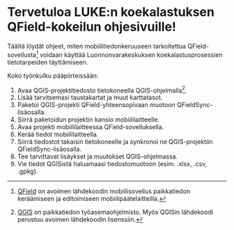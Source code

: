 # Tervetuloa LUKE:n koekalastuksen QField-kokeilun ohjesivuille!

Täältä löydät ohjeet, miten mobiilitiedonkeruuseen tarkoitettua QField-sovellusta[^0_index-1] voidaan käyttää Luonnonvarakeskuksen koekalastusprosessien tietotarpeiden täyttämiseen.

[^0_index-1]: [QField](https://qfield.org) on avoimen lähdekoodin mobiilisovellus paikkatiedon keräämiseen ja editoimiseen mobiilipäätelaitteilla.

Koko työnkulku pääpiirteissään:

1.  Avaa QGIS-projektitiedosto tietokoneella QGIS-ohjelmalla[^0_index-2].
2.  Lisää tarvitsemasi taustakartat ja muut karttatasot.
3.  Paketoi QGIS-projekti QField-yhteensopivaan muotoon QFieldSync-lisäosalla.
4.  Siirrä paketoidun projektin kansio mobiililaitteelle.
5.  Avaa projekti mobiililaitteessa QField-sovelluksella.
6.  Kerää tiedot mobiililaitteella.
7.  Siirrä tiedostot takaisin tietokoneelle ja synkronoi ne QGIS-projektiin QFieldSync-lisäosalla.
8.  Tee tarvittavat lisäykset ja muutokset QGIS-ohjelmassa.
9.  Vie tiedot QGISistä haluamaasi tiedostomuotoon (esim. .xlsx, .csv, .gpkg).

[^0_index-2]: [QGIS](https://qgis.org) on paikkatiedon työasemaohjelmisto. Myös QGISin lähdekoodi perustuu avoimen lähdekoodin lisenssiin.
